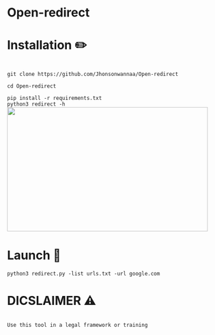# Open-redirect

# Installation ✏️

<code>
git clone https://github.com/Jhonsonwannaa/Open-redirect
</code>
<code>  
cd Open-redirect
</code>
<code>
pip install -r requirements.txt
</code>
<code>python3 redirect -h</code>

<img src="https://i.postimg.cc/3wJMvWQC/disclame.png" alt="" width="470" height="290">




# Launch 🚀

<code>python3 redirect.py -list urls.txt -url google.com </code>

# DICSLAIMER ⚠️

<code>
Use this tool in a legal framework or training
</code>

